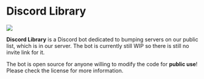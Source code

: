 # Discord Library

[<img src="https://discordapp.com/api/guilds/386936033096237066/widget.png?style=banner2">](https://discord.gg/achfbu4)

**Discord Library** is a Discord bot dedicated to bumping servers on our public list, which is in our server. The bot is currently still WIP so there is still no invite link for it.

The bot is open source for anyone willing to modify the code for **public use**! Please check the license for more information.
